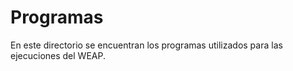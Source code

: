 # Programas

En este directorio se encuentran los programas utilizados para las ejecuciones del WEAP.
